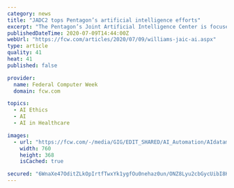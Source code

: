 ```yaml
---
category: news
title: "JADC2 tops Pentagon’s artificial intelligence efforts"
excerpt: "The Pentagon’s Joint Artificial Intelligence Center is focused on overlaying AI tools on the military’s mega information-sharing platform effort, called Joint All Domain Command and Control."
publishedDateTime: 2020-07-09T14:44:00Z
webUrl: "https://fcw.com/articles/2020/07/09/williams-jaic-ai.aspx"
type: article
quality: 41
heat: 41
published: false

provider:
  name: Federal Computer Week
  domain: fcw.com

topics:
  - AI Ethics
  - AI
  - AI in Healthcare

images:
  - url: "https://fcw.com/-/media/GIG/EDIT_SHARED/AI_Automation/AIdatamodel.jpg"
    width: 760
    height: 368
    isCached: true

secured: "6WnaXe47OditZLkOpIrtfTwxYk1ygfOu0nehaz0un/ONZ8Lyu2cbGycUibI8KqbofGEuy2svkV+WXEIz8v2qk/VtAxO5vfXva+CxDQYd+UdANDNfG8JiOyZbRU9f2itmbjBSIHJQ8eORl5GFDHna4xoAFOo4xvzohkoC0nQ4o8gJAKeZwHOCGbA+zRuExF1W60sCDMjsoAq3mUBJ2OAJYQbO0gIv1EMNMizjEhxQTXxHvEZ9gDWpoybqe4g4OJlcbOFWQQEzvc4AdRhJssYuzqVhlAX7if8BDdJFCcX92Mu0qrUmfcPgnfGoDUr4HNxKevFEezzNsOMy7gla5t6wLg==;B/d91MUPaiSeNlsT4THPvA=="
---
```


